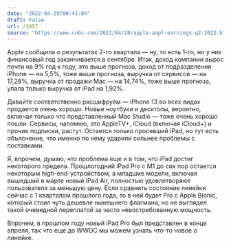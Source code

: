 ```yaml
---
date: "2022-04-29T00:41:04"
draft: False
url: /3057
source: "https://www.cnbc.com/2022/04/28/apple-aapl-earnings-q2-2022.html"
---
```


Apple сообщила о результатах 2-го квартала — ну, то есть 1-го, но у них финансовый год заканчивается в сентябре. Итак, доход компании вырос почти на 9% год к году, это выше прогноза, доход от подразделения iPhone — на 5,5%, тоже выше прогноза, выручка от сервисов — на 17,28%, выручка от продажи Mac — на 14,74%, тоже выше прогноза, упала только выручка от iPad на 1,92%.

Давайте соответственно расшифруем — iPhone 13 во всех видах продается очень хорошо. Новые ноутбуки и десктопы, вероятно, включая только что представленный Mac Studio — тоже очень хорошо пошли. Сервисы, напомню, это AppleTV+, iCloud (включая iCloud+) и прочие подписки, растут. Остается только просевший iPad, но тут есть объяснение, что именно по нему ударили сильнее проблемы с поставками.

Я, впрочем, думаю, что проблема еще и в том, что iPad достиг некоторого предела. Прошлогодний iPad Pro с M1 до сих пор остается некоторым high-end-устройством, а младшие модели, включая вышедший в марте новый iPad Air, полностью удовлетворяют пользователя за меньшую цену. Если сравнить состояние линейки сейчас с 1 кварталом прошлого года, то в ней будет Pro с Apple Bionic, который стоил чуть дешевле нынешнего флагмана, но не выглядел такой очевидной переплатой за часто невостребованную мощность. 

Впрочем, в прошлом году новый iPad Pro был представлен в конце апреля, так что еще до WWDC мы можем узнать что-то новое о линейке.
